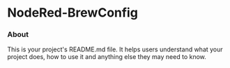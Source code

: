 NodeRed-BrewConfig
==================

### About

This is your project's README.md file. It helps users understand what your
project does, how to use it and anything else they may need to know.